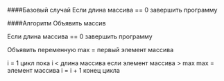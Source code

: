 ####Базовый случай
Если длина массива == 0
 завершить программу

####Алгоритм
Объявить массив

Если длина массива == 0
 завершить программу

Объявить переменную max = первый элемент массива

i = 1
цикл пока i < длина массива
  если элемент массива > max
   max = элемент массива
  i = i + 1
конец цикла
